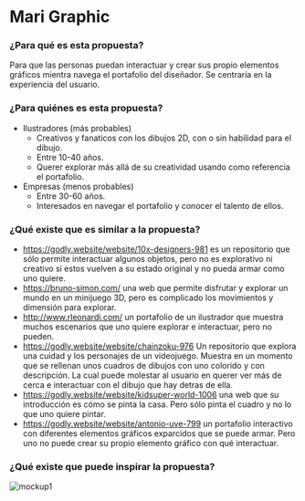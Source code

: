 # Mari Graphic

### ¿Para qué es esta propuesta?
Para que las personas puedan interactuar y crear sus propio elementos gráficos mientra navega el portafolio del diseñador. Se centraría en la experiencia del usuario.

### ¿Para quiénes es esta propuesta?
* Ilustradores (más probables)
   * Creativos y fanaticos con los dibujos 2D, con o sin habilidad para el dibujo.
   * Entre 10-40 años.
   * Querer explorar más allá de su creatividad usando como referencia el portafolio. 
* Empresas (menos probables)
   * Entre 30-60 años.
   * Interesados en navegar el portafolio y conocer el talento de ellos.
### ¿Qué existe que es similar a la propuesta?
* <https://godly.website/website/10x-designers-981> es un repositorio que sólo permite interactuar algunos objetos, pero no es explorativo ni creativo si estos vuelven a su estado original y no pueda armar como uno quiere.
* <https://bruno-simon.com/> una web que permite disfrutar y explorar un mundo en un minijuego 3D, pero es complicado los movimientos y dimensión para explorar.  
* <http://www.rleonardi.com/> un portafolio de un ilustrador que muestra muchos escenarios que uno quiere explorar e interactuar, pero no pueden.
* <https://godly.website/website/chainzoku-976> Un repositorio que explora una cuidad y los personajes de un videojuego. Muestra en un momento que se rellenan unos cuadros de dibujos con uno colorido y con descripción. La cual puede molestar al usuario en querer ver más de cerca e interactuar con el dibujo que hay detras de ella.
* <https://godly.website/website/kidsuper-world-1006> una web que su introducción es cómo se pinta la casa. Pero sólo pinta el cuadro y no lo que uno quiere pintar.
* <https://godly.website/website/antonio-uve-799> un portafolio interactivo con diferentes elementos gráficos exparcidos que se puede armar. Pero uno no puede crear su propio elemento gráfico con qué interactuar.

### ¿Qué existe que puede inspirar la propuesta?
![mockup1](https://github.com/user-attachments/assets/fdf2ab68-85c1-4af8-9a61-01f11cd794eb)

